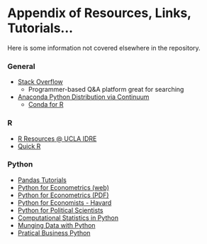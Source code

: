 # Appendix of Resources, Links, Tutorials...

Here is some information not covered elsewhere in the repository.

### General
- [Stack Overflow](http://stackoverflow.com/)
  - Programmer-based Q&A platform great for searching
- [Anaconda Python Distribution via Continuum](https://www.continuum.io/downloads)
  - [Conda for R](https://www.continuum.io/conda-for-r)

### R
- [R Resources @ UCLA IDRE](http://www.ats.ucla.edu/stat/r/)
- [Quick R](http://www.statmethods.net/)

### Python
- [Pandas Tutorials](http://pandas.pydata.org/pandas-docs/version/0.18.1/tutorials.html)
- [Python for Econometrics (web)](http://www.kevinsheppard.com/Python_for_Econometrics)
- [Python for Econometrics (PDF)](http://www.kevinsheppard.com/images/0/09/Python_introduction.pdf)
- [Python for Economists - Havard](http://scholar.harvard.edu/files/ambell/files/python_for_economists.pdf)
- [Python for Political Scientists](http://mattdickenson.com/2013/05/06/python-for-political-scientists-spring-2013-recap/)
- [Computational Statistics in Python](https://people.duke.edu/~ccc14/sta-663/index.html)
- [Munging Data with Python](http://wavedatalab.github.io/datawithpython/munge.html)
- [Pratical Business Python](http://pbpython.com/)
